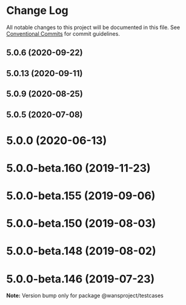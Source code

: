 # Change Log

All notable changes to this project will be documented in this file.
See [Conventional Commits](https://conventionalcommits.org) for commit guidelines.

## 5.0.6 (2020-09-22)



## 5.0.13 (2020-09-11)



## 5.0.9 (2020-08-25)



## 5.0.5 (2020-07-08)



# 5.0.0 (2020-06-13)



# 5.0.0-beta.160 (2019-11-23)



# 5.0.0-beta.155 (2019-09-06)



# 5.0.0-beta.150 (2019-08-03)



# 5.0.0-beta.148 (2019-08-02)



# 5.0.0-beta.146 (2019-07-23)

**Note:** Version bump only for package @wansproject/testcases
